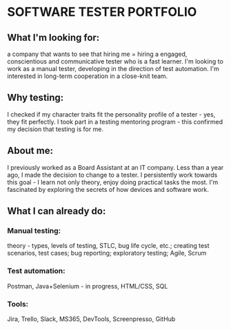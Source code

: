 # SOFTWARE TESTER PORTFOLIO

## What I'm looking for: 
a company that wants to see that hiring me = hiring a engaged, conscientious and communicative tester who is a fast learner. I'm looking to work as a manual tester, developing in the direction of test automation. I'm interested in long-term cooperation in a close-knit team.

## Why testing: 
I checked if my character traits fit the personality profile of a tester - yes, they fit perfectly. I took part in a testing mentoring program - this confirmed my decision that testing is for me.

## About me: 
I previously worked as a Board Assistant at an IT company. Less than a year ago, I made the decision to change to a tester. I persistently work towards this goal - I learn not only theory, enjoy doing practical tasks the most. 
I'm fascinated by exploring the secrets of how devices and software work.

## What I can already do:
### Manual testing:
theory - types, levels of testing, STLC, bug life cycle, etc.; creating test scenarios, test cases; bug reporting; exploratory testing; Agile, Scrum
### Test automation:
Postman, Java+Selenium - in progress, HTML/CSS, SQL
### Tools:
Jira, Trello, Slack, MS365, DevTools, Screenpresso, GitHub
